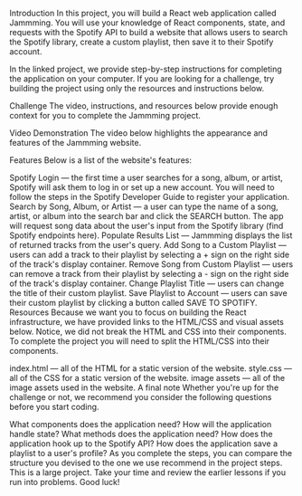 Introduction
In this project, you will build a React web application called Jammming. You will use your knowledge of React components, state, and requests with the Spotify API to build a website that allows users to search the Spotify library, create a custom playlist, then save it to their Spotify account.

In the linked project, we provide step-by-step instructions for completing the application on your computer. If you are looking for a challenge, try building the project using only the resources and instructions below.

Challenge
The video, instructions, and resources below provide enough context for you to complete the Jammming project.

Video Demonstration
The video below highlights the appearance and features of the Jammming website.

Features
Below is a list of the website's features:

Spotify Login — the first time a user searches for a song, album, or artist, Spotify will ask them to log in or set up a new account. You will need to follow the steps in the Spotify Developer Guide to register your application.
Search by Song, Album, or Artist — a user can type the name of a song, artist, or album into the search bar and click the SEARCH button. The app will request song data about the user's input from the Spotify library (find Spotify endpoints here).
Populate Results List — Jammming displays the list of returned tracks from the user's query.
Add Song to a Custom Playlist — users can add a track to their playlist by selecting a + sign on the right side of the track's display container.
Remove Song from Custom Playlist — users can remove a track from their playlist by selecting a - sign on the right side of the track's display container.
Change Playlist Title — users can change the title of their custom playlist.
Save Playlist to Account — users can save their custom playlist by clicking a button called SAVE TO SPOTIFY.
Resources
Because we want you to focus on building the React infrastructure, we have provided links to the HTML/CSS and visual assets below. Notice, we did not break the HTML and CSS into their components. To complete the project you will need to split the HTML/CSS into their components.

index.html — all of the HTML for a static version of the website.
style.css — all of the CSS for a static version of the website.
image assets — all of the image assets used in the website.
A final note
Whether you're up for the challenge or not, we recommend you consider the following questions before you start coding.

What components does the application need?
How will the application handle state?
What methods does the application need?
How does the application hook up to the Spotify API?
How does the application save a playlist to a user's profile? As you complete the steps, you can compare the structure you devised to the one we use recommend in the project steps.
This is a large project. Take your time and review the earlier lessons if you run into problems. Good luck!
